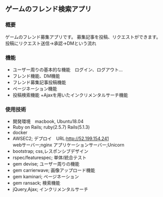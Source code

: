 ## ゲームのフレンド検索アプリ

### 概要
ゲームのフレンド募集アプリです。
募集記事を投稿、リクエストができます。
投稿にリクエスト送信→承認→DMという流れ

### 機能
- ユーザー周りの基本的な機能　ログイン、ログアウト...
- フレンド機能、DM機能
- フレンド募集記事投稿機能
- ページネーション機能
- 投稿検索機能
  +Ajaxを用いたインクリメンタルサーチ機能

### 使用技術
- 開発環境　macbook, Ubuntu18.04
- Ruby on Rails; ruby(2.5.7) Rails(5.1.3)
- docker
- AWSEC2; デプロイ　URL:http://52.199.154.241  
  webサーバー;nginx アプリケーションサーバー;Unicorn
- bootstrap; css,レスポンシブデザイン
- rspec/featurespec; 単体/統合テスト
- gem devise; ユーザー周りの機能
- gem carrierwave; 画像アップロード機能
- gem kaminari; ページネーション
- gem ransack; 検索機能
- jQuery,Ajax; インクリメンタルサーチ
